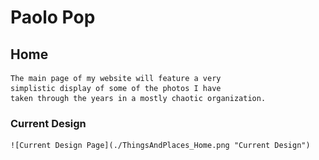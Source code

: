 # Paolo Pop

## Home
    The main page of my website will feature a very 
    simplistic display of some of the photos I have 
    taken through the years in a mostly chaotic organization.

### Current Design 
    ![Current Design Page](./ThingsAndPlaces_Home.png "Current Design")
